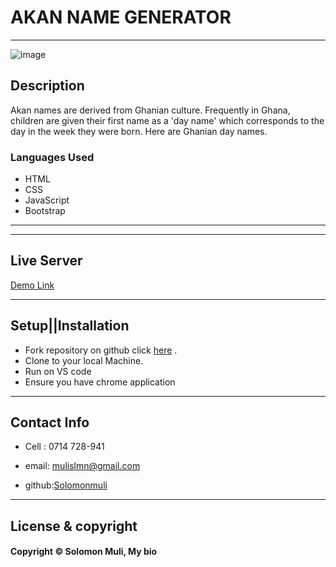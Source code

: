 <!-- About Myself -->
# AKAN NAME GENERATOR
---

![image]()


<!-- Description  -->
## Description

Akan names are derived from Ghanian culture. Frequently in Ghana, children are given their first name as a 'day name' which corresponds to the day in the week they were born. Here are Ghanian day names.

### Languages Used

- HTML
- CSS
- JavaScript
- Bootstrap

---

---

<!-- live link to the application-->
## Live Server

[Demo Link](solomonmuli.github.io/akan_names/)


---

## Setup||Installation

- Fork repository on github click [here](https://github.com/Solomonmuli/Akan_names) .
- Clone to your local Machine.
- Run on VS code 
- Ensure you have chrome application 


---

## Contact Info

- Cell : 0714 728-941

- email: [mulislmn@gmail.com](mailto:mulislmn@gmail.com)

- github:[Solomonmuli](https://github.com/Solomonmuli)

---
<!-- License info -->

## License & copyright

#### Copyright © Solomon Muli, My bio 